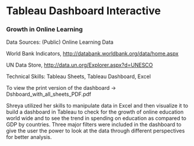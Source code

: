 # Tableau Dashboard Interactive

### Growth in Online Learning

Data Sources: (Public) Online Learning Data

World Bank Indicators, http://databank.worldbank.org/data/home.aspx

UN Data Store, http://data.un.org/Explorer.aspx?d=UNESCO

Technical Skills: Tableau Sheets, Tableau Dashboard, Excel

To view the print version of the dashboard ->  Dshboard_with_all_sheets_PDF.pdf

Shreya utilized her skills to manipulate data in Excel and then visualize it to build a dashboard in Tableau to check for the growth of online education world wide and to see the trend in spending on education as compared to GDP by countries. Three major filters were included in the dashboard to give the user the power to look at the data through different perspectives for better analysis.
